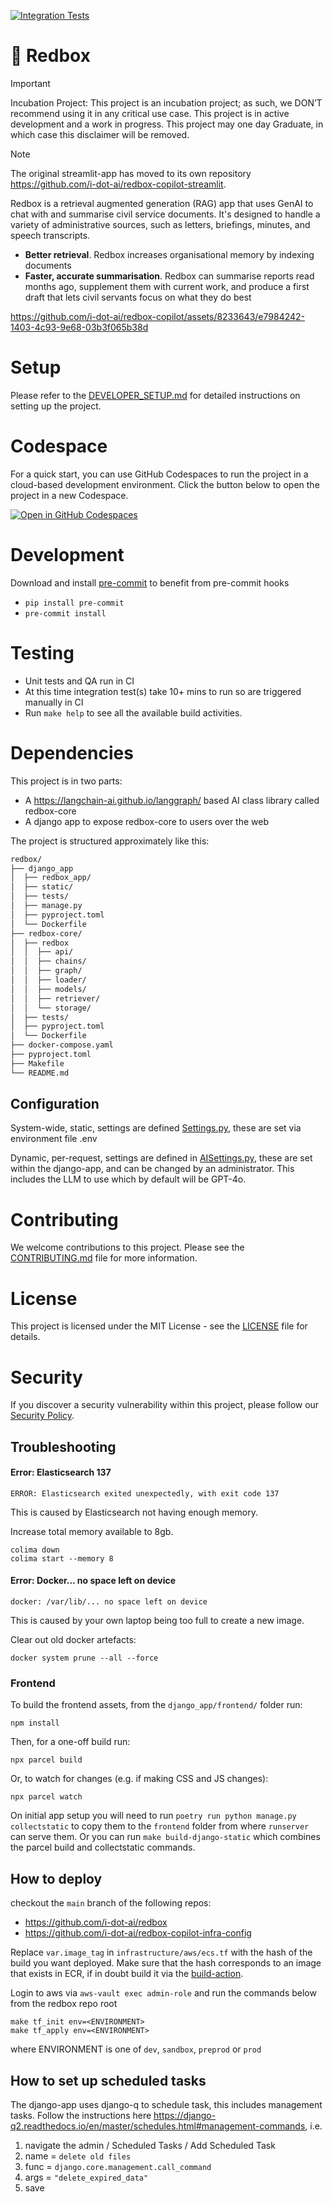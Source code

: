 [![Integration Tests](https://github.com/i-dot-ai/redbox/actions/workflows/integration.yml/badge.svg?branch=main)](https://github.com/i-dot-ai/redbox/actions/workflows/integration.yml?query=branch%3Amain)

# 📮 Redbox

> [!IMPORTANT]
> Incubation Project: This project is an incubation project; as such, we DON’T recommend using it in any critical use case. This project is in active development and a work in progress. This project may one day Graduate, in which case this disclaimer will be removed.

> [!NOTE]
> The original streamlit-app has moved to its own repository https://github.com/i-dot-ai/redbox-copilot-streamlit.

Redbox is a retrieval augmented generation (RAG) app that uses GenAI to chat with and summarise civil service documents. It's designed to handle a variety of administrative sources, such as letters, briefings, minutes, and speech transcripts.

- **Better retrieval**. Redbox increases organisational memory by indexing documents
- **Faster, accurate summarisation**. Redbox can summarise reports read months ago, supplement them with current work, and produce a first draft that lets civil servants focus on what they do best


https://github.com/i-dot-ai/redbox-copilot/assets/8233643/e7984242-1403-4c93-9e68-03b3f065b38d

# Setup

Please refer to the [DEVELOPER_SETUP.md](./docs/DEVELOPER_SETUP.md) for detailed instructions on setting up the project.

# Codespace

For a quick start, you can use GitHub Codespaces to run the project in a cloud-based development environment. Click the button below to open the project in a new Codespace.

[![Open in GitHub Codespaces](https://github.com/codespaces/badge.svg)](https://codespaces.new/i-dot-ai/redbox-copilot?quickstart=1)

# Development

Download and install [pre-commit](https://pre-commit.com) to benefit from pre-commit hooks
  - `pip install pre-commit`
  - `pre-commit install`

# Testing

- Unit tests and QA run in CI
- At this time integration test(s) take 10+ mins to run so are triggered manually in CI
- Run `make help` to see all the available build activities.

# Dependencies

This project is in two parts:
* A https://langchain-ai.github.io/langgraph/ based AI class library called redbox-core
* A django app to expose redbox-core to users over the web

The project is structured approximately like this:

```txt
redbox/
├── django_app
│  ├── redbox_app/
│  ├── static/
│  ├── tests/
│  ├── manage.py
│  ├── pyproject.toml
│  └── Dockerfile
├── redbox-core/
│  ├── redbox
│  │  ├── api/
│  │  ├── chains/
│  │  ├── graph/
│  │  ├── loader/
│  │  ├── models/
│  │  ├── retriever/
│  │  └── storage/
│  ├── tests/
│  ├── pyproject.toml
│  └── Dockerfile
├── docker-compose.yaml
├── pyproject.toml
├── Makefile
└── README.md
```

## Configuration

System-wide, static, settings are defined [Settings.py](redbox-core/redbox/models/settings.py), these are set via environment file .env

Dynamic, per-request, settings are defined in [AISettings.py](redbox-core/redbox/models/chain.py), these are set within the django-app,
and can be changed by an administrator. This includes the LLM to use which by default will be GPT-4o.

# Contributing

We welcome contributions to this project. Please see the [CONTRIBUTING.md](./CONTRIBUTING.md) file for more information.

# License

This project is licensed under the MIT License - see the [LICENSE](./LICENSE) file for details.

# Security

If you discover a security vulnerability within this project, please follow our [Security Policy](./SECURITY.md).

## Troubleshooting

#### Error: Elasticsearch 137

```commandline
ERROR: Elasticsearch exited unexpectedly, with exit code 137
```

This is caused by Elasticsearch not having enough memory.

Increase total memory available to 8gb.

```commandline
colima down
colima start --memory 8
```

#### Error: Docker... no space left on device

```commandline
docker: /var/lib/... no space left on device
```

This is caused by your own laptop being too full to create a new image.

Clear out old docker artefacts:

```commandline
docker system prune --all --force
```

### Frontend

To build the frontend assets, from the `django_app/frontend/` folder run:

```
npm install
```

Then, for a one-off build run:

```
npx parcel build
```

Or, to watch for changes (e.g. if making CSS and JS changes):

```
npx parcel watch
```

On initial app setup you will need to run `poetry run python manage.py collectstatic` to copy them to the `frontend` folder from where `runserver` can serve them. Or you can run `make build-django-static` which combines the parcel build and collectstatic commands.

## How to deploy

checkout the `main` branch of the following repos:

* https://github.com/i-dot-ai/redbox
* https://github.com/i-dot-ai/redbox-copilot-infra-config

Replace `var.image_tag` in `infrastructure/aws/ecs.tf` with the hash of the build you want deployed. Make sure that the hash corresponds to an image that exists in ECR, 
if in doubt build it via the [build-action](./.github/workflows/build.yaml).

Login to aws via `aws-vault exec admin-role` and run the commands below from the redbox repo root

```commandline
make tf_init env=<ENVIRONMENT>
make tf_apply env=<ENVIRONMENT>
```

where ENVIRONMENT is one of `dev`, `sandbox`, `preprod` or `prod`

## How to set up scheduled tasks

The django-app uses django-q to schedule task, this includes management tasks. 
Follow the instructions here https://django-q2.readthedocs.io/en/master/schedules.html#management-commands, i.e.
1. navigate the admin / Scheduled Tasks / Add Scheduled Task
2. name = `delete old files`
3. func = `django.core.management.call_command`
4. args = `"delete_expired_data"`
5. save
